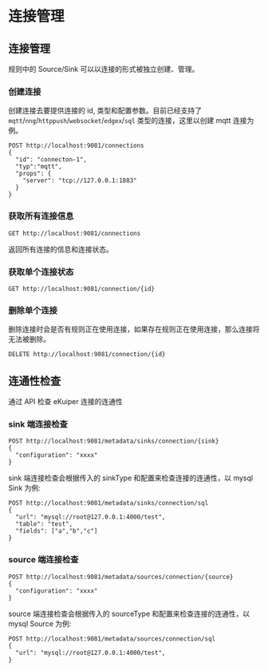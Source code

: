 # 连接管理

## 连接管理

规则中的 Source/Sink 可以以连接的形式被独立创建、管理。

### 创建连接

创建连接去要提供连接的 id, 类型和配置参数。目前已经支持了 `mqtt`/`nng`/`httppush`/`websocket`/`edgex`/`sql` 类型的连接，这里以创建 mqtt 连接为例。

```shell
POST http://localhost:9081/connections
{
  "id": "connecton-1",
  "typ":"mqtt",
  "props": {
    "server": "tcp://127.0.0.1:1883"
  }
}
```

### 获取所有连接信息

```shell
GET http://localhost:9081/connections
```

返回所有连接的信息和连接状态。

### 获取单个连接状态

```shell
GET http://localhost:9081/connection/{id}
```

### 删除单个连接

删除连接时会是否有规则正在使用连接，如果存在规则正在使用连接，那么连接将无法被删除。

```shell
DELETE http://localhost:9081/connection/{id}
```

## 连通性检查

通过 API 检查 eKuiper 连接的连通性

### sink 端连接检查

```shell
POST http://localhost:9081/metadata/sinks/connection/{sink}
{
  "configuration": "xxxx"
}
```

sink 端连接检查会根据传入的 sinkType 和配置来检查连接的连通性，以 mysql Sink 为例:

```shell
POST http://localhost:9081/metadata/sinks/connection/sql
{
  "url": "mysql://root@127.0.0.1:4000/test",
  "table": "test",
  "fields": ["a","b","c"]
}
```

### source 端连接检查

```shell
POST http://localhost:9081/metadata/sources/connection/{source}
{
  "configuration": "xxxx"
}
```

source 端连接检查会根据传入的 sourceType 和配置来检查连接的连通性，以 mysql Source 为例:

```shell
POST http://localhost:9081/metadata/sources/connection/sql
{
  "url": "mysql://root@127.0.0.1:4000/test",
}
```

